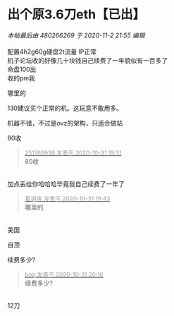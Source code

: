 # 出个原3.6刀eth【已出】


<i class="pstatus"> 本帖最后由 480266269 于 2020-11-2 21:55 编辑 </i><br />
<br />
配置4h2g60g硬盘2t流量 IP正常<br />
机子论坛收的好像几十块钱自己续费了一年貌似有一百多了<br />
命盘100出<br />
收的pm我

哪里的

130建议买个正常的机。这玩意不敢用多。

机器不错，不过是ovz的架构，只适合做站

80收<img src="static/image/smiley/default/lol.gif" smilieid="12" border="0" alt="" />

<div class="quote"><blockquote><font size="2"><a href="https://www.hostloc.com/forum.php?mod=redirect&amp;goto=findpost&amp;pid=9381809&amp;ptid=760695" target="_blank"><font color="#999999">251768938 发表于 2020-10-31 19:51</font></a></font><br />
80收</blockquote></div><br />
加点丢给你哈哈哈毕竟我自己续费了一年了

<div class="quote"><blockquote><font size="2"><a href="https://www.hostloc.com/forum.php?mod=redirect&amp;goto=findpost&amp;pid=9381784&amp;ptid=760695" target="_blank"><font color="#999999">看逼侠 发表于 2020-10-31 19:43</font></a></font><br />
哪里的</blockquote></div><br />
美国

自顶

续费多少?

<div class="quote"><blockquote><font size="2"><a href="https://www.hostloc.com/forum.php?mod=redirect&amp;goto=findpost&amp;pid=9381889&amp;ptid=760695" target="_blank"><font color="#999999">boq 发表于 2020-10-31 20:16</font></a></font><br />
续费多少?</blockquote></div><br />
12刀
